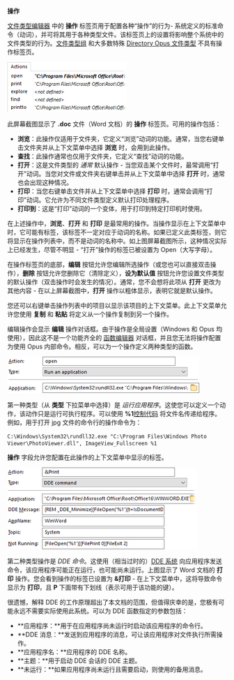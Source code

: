 **操作**

[文件类型编辑器](../filetype_editor/README.zh.md) 中的 **操作** 标签页用于配置各种“操作”的行为- 系统定义的标准命令（动词），并可将其用于各种类型文件。该标签页上的设置将影响整个系统中的文件类型的行为。[文件类型组](../file_type_groups.zh.md) 和大多数特殊 [Directory Opus 文件类型](../directory_opus_file_types.zh.md) 不具有操作标签页。

![](/Manual/images/media/filetypes_-_actions.png)

此屏幕截图显示了 **.doc** 文件（Word 文档）的 **操作** 标签页。可用的操作包括：

- **浏览**：此操作仅适用于文件夹，它定义“浏览”动词的功能。通常，当您右键单击文件夹并从上下文菜单中选择 **浏览** 时，会用到此操作。
- **查找**：此操作通常也仅用于文件夹，它定义“查找”动词的功能。
- **打开**：这是文件类型的 *通常* 默认操作 - 当您双击某个文件时，最常调用“打开”动词。当您对文件或文件夹右键单击并从上下文菜单中选择 **打开** 时，通常也会出现这种情况。
- **打印**：当您右键单击文件并从上下文菜单中选择 **打印** 时，通常会调用“打印”动词。它允许为不同文件类型定义默认打印处理程序。
- **打印到**：这是“打印”动词的一个变体，用于打印到特定打印机时使用。

在上述操作中，**浏览**、**打开** 和 **打印** 是最常用的操作。当操作显示在上下文菜单中时，它可能有标签，该标签不一定对应于动词的名称。如果已定义此类标签，则它将显示在操作列表中，而不是动词的名称中。如上图屏幕截图所示，这种情况实际上已经发生，尽管不明显 - “打开”操作的标签已被设置为 Open（大写字母）。

在操作标签页的底部，**编辑** 按钮允许您编辑所选操作（或您也可以直接双击操作），**删除** 按钮允许您删除它（清除定义），**设为默认值** 按钮允许您设置文件类型的默认操作（双击操作时会发生的情况）。通常，您不会想将此项从 **打开** 更改为其他内容 - 在以上屏幕截图中，**打开** 操作以粗体显示，表明它就是默认操作。

您还可以右键单击操作列表中的项目以显示该项目的上下文菜单。此上下文菜单允许您使用 **复制** 和 **粘贴** 将定义从一个操作复制到另一个操作。

编辑操作会显示 **编辑** 操作对话框。由于操作是全局设置（Windows 和 Opus 均使用），因此这不是一个功能齐全的 [函数编辑器](/Manual/customize/creating_your_own_buttons/command_editor/README.zh.md) 对话框，并且您无法将操作配置为使用 Opus 内部命令。相反，可以为一个操作定义两种类型的函数。

![](/Manual/images/media/open_action_-_run.png) 

第一种类型（从 **类型** 下拉菜单中选择）是 *运行应用程序*。这使您可以定义一个动作，该动作只是运行可执行程序。可以使用 **%1**[控制代码](/Manual/customize/creating_your_own_buttons/passing_files_to_external_programs.zh.md) 将文件名传递给程序。例如，用于打开 jpg 文件的命令行的操作命令为：

    C:\Windows\System32\rundll32.exe "C:\Program Files\Windows Photo Viewer\PhotoViewer.dll", ImageView_Fullscreen %1

  
**操作** 字段允许您配置在此操作的上下文菜单中显示的标签。

![](/Manual/images/media/open_action_-_dde.png) 

第二种类型操作是 *DDE 命令*。这使用（相当过时的）[DDE 系统](http://en.wikipedia.org/wiki/Dynamic_Data_Exchange) 向应用程序发送命令，该应用程序可能正在运行，也可能尚未运行。上图显示了 Word 文档的 **打印** 操作。您会看到操作的标签已设置为 **&打印** - 在上下文菜单中，这将导致命令显示为 **打印**，且 **P** 下面带有下划线（表示可用于该功能的键）。

很遗憾，解释 DDE 的工作原理超出了本文档的范围，但值得庆幸的是，您极有可能永远不需要实际使用此系统。可以为 DDE 函数指定的参数包括：

- **应用程序：**用于在应用程序尚未运行时启动该应用程序的命令行。
- **DDE 消息：**发送到应用程序的消息，可让该应用程序对文件执行所需操作。
- **应用程序名：**应用程序的 DDE 名称。
- **主题：**用于启动 DDE 会话的 DDE 主题。
- **未运行：**如果应用程序尚未运行且需要启动，则使用的备用消息。